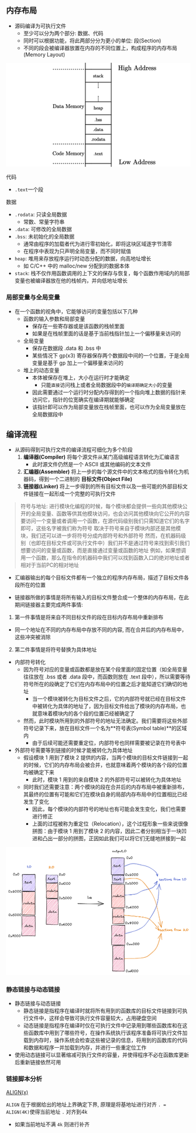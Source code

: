 
## 内存布局

- 源码编译为可执行文件
  - 至少可以分为两个部分: 数据、代码
  - 同时可以根据功能，将此两部分分为更小的单位: 段(Section)
  - 不同的段会被编译器放置在内存的不同位置上，构成程序的内存布局(Memory Layout)

![](./img/2022-08-25-10-23-37.png)

代码
- `.text`一个段

数据
- `.rodata`: 只读全局数据
  - 常数、常量字符串
- `.data`: 可修改的全局数据
- `.bss`: 未初始化的全局数据
  - 通常由程序的加载者代为进行零初始化，即将这块区域逐字节清零
  - 在程序中表现为只声明全局变量，而不同时赋值
- `heap`: 堆用来存放程序运行时动态分配的数据，向高地址增长
  - 如 C/C++ 中的 malloc/new 分配到的数据本体
- `stack`: 栈不仅作用函数调用的上下文的保存与恢复，每个函数作用域内的局部变量也被编译器放在他的栈帧内，并向低地址增长

### 局部变量与全局变量

- 在一个函数的视角中，它能够访问的变量包括以下几种
  - 函数的输入参数和局部变量
    - 保存在一些寄存器或是该函数的栈帧里面
    - 如果是在栈帧里面的话是基于当前栈指针加上一个偏移量来访问的
  - 全局变量
    - 保存在数据段 .data 和 .bss 中
    - 某些情况下 gp(x3) 寄存器保存两个数据段中间的一个位置，于是全局变量是基于 gp 加上一个偏移量来访问的
  - 堆上的动态变量
    - 本体被保存在堆上，大小在运行时才能确定
      - 只能`直接`访问栈上或者全局数据段中的`编译期确定大小`的变量
    - 因此需要通过一个运行时分配内存得到的一个指向堆上数据的指针来访问它，指针的位宽确实在编译期就能够确定
    - 该指针即可以作为局部变量放在栈帧里面，也可以作为全局变量放在全局数据段中

## 编译流程

- 从源码得到可执行文件的编译流程可细化为多个阶段
  1. **编译器(Compiler)** 将每个源文件从某门高级编程语言转化为汇编语言
     - 此时源文件仍然是一个 ASCII 或其他编码的文本文件
  2. **汇编器(Assembler)** 将上一步的每个源文件中的文本格式的指令转化为机器码，得到一个二进制的 **目标文件(Object File)**
  3. **链接器(Linker)** 将上一步得到的所有目标文件以及一些可能的外部目标文件链接在一起形成一个完整的可执行文件

> 符号与地址: 
> 进行模块化编程的时候，每个模块都会提供一些向其他模块公开的全局变量、函数等供其他模块访问，也会访问其他模块向它公开的内容
> 要访问一个变量或者调用一个函数，在源代码级别我们只需知道它们的名字即可，这些名字被我们称为符号
> 取决于符号来自于模块内部还是其他模块，我们还可以进一步将符号分成内部符号和外部符号
> 然而，在机器码级别（也即在目标文件或可执行文件中）我们并不是通过符号来找到索引我们想要访问的变量或函数，而是直接通过变量或函数的地址
> 例如，如果想调用一个函数，那么在指令的机器码中我们可以找到函数入口的绝对地址或者相对于当前PC的相对地址

- 汇编器输出的每个目标文件都有一个独立的程序内存布局，描述了目标文件各段所在的位置

- 链接器所做的事情是将所有输入的目标文件整合成一个整体的内存布局，在此期间链接器主要完成两件事情: 

1. 第一件事情是将来自不同目标文件的段在目标内存布局中重新排布
  - 同一个地址在不同的内存布局中存放不同的内容, 而在合并后的内存布局中，这些冲突被消除
2. 第二件事情是将符号替换为具体地址
  - 内部符号转化
    - 因为符号对应的变量或函数都是放在某个段里面的固定位置（如全局变量往往放在 .bss 或者 .data 段中，而函数则放在 .text 段中），所以需要等待符号所在的段确定了它们在内存布局中的位置之后才能知道它们确切的地址
      - 当一个模块被转化为目标文件之后，它的内部符号就已经在目标文件中被转化为具体的地址了，因为目标文件给出了模块的内存布局，也就意味着模块内的各个段的位置已经被确定了
    - 然而，此时模块所用到的外部符号的地址无法确定。我们需要将这些外部符号记录下来，放在目标文件一个名为**符号表(Symbol table)**的区域内
      - 由于后续可能还需要重定位，内部符号也同样需要被记录在符号表中
  - 外部符号需要等到链接的时候才能被转化为具体地址
    - 假设模块 1 用到了模块 2 提供的内容，当两个模块的目标文件链接到一起的时候，它们的内存布局会被合并，也就意味着两个模块的各个段的位置均被确定下来
      - 此时，模块 1 用到的来自模块 2 的外部符号可以被转化为具体地址
    - 同时我们还需要注意：两个模块的段在合并后的内存布局中被重新排布，其最终的位置有可能和它们在模块自身的局部内存布局中的位置相比已经发生了变化
      - 因此，每个模块的内部符号的地址也有可能会发生变化，我们也需要进行修正
      - 上面的过程被称为重定位（Relocation），这个过程形象一些来说很像拼图：由于模块 1 用到了模块 2 的内容，因此二者分别相当于一块凹进和凸出一部分的拼图，正因如此我们可以将它们无缝地拼接到一起

![](./img/2022-08-25-11-10-59.png)

### 静态链接与动态链接

- 静态链接与动态链接
  - 静态链接是指程序在编译时就将所有用到的函数库的目标文件链接到可执行文件中，这样会导致可执行文件容量较大，占用硬盘空间
  - 动态链接是指程序在编译时仅在可执行文件中记录用到哪些函数库和在这些函数库中用到了哪些符号，在操作系统执行该程序准备将可执行文件加载到内存时，操作系统会检查这些被记录的信息，将用到的函数库的代码和数据和程序一并加载到内存，并进行一些重定位工作
- 使用动态链接可以显著缩减可执行文件的容量，并使得程序不必在函数库更新后重新链接依然可用

### 链接脚本分析

[ALIGN(x)](https://blog.csdn.net/btoh_workstation/article/details/27510869)

`ALIGN` 在于根据给出的地址上界确定下界, 原理是将基地址进行对齐
`. = ALIGN(4K)`使得当前地址 `.` 对齐到4k
- 如果当前地址不满 `4k` 则进行补齐